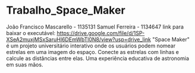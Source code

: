 # Trabalho_Space_Maker
João Francisco Mascarello - 1135131
Samuel Ferreira - 1134647
link para baixar o executável: https://drive.google.com/file/d/1SP-XSeA2muxjMSxSaruHI6DEmWbTl0N8/view?usp=drive_link
 "Space Maker" é um projeto universitário interativo onde os usuários podem nomear estrelas em uma imagem do espaço. Conecte as estrelas com linhas e calcule as distâncias entre elas. Uma experiência educativa de astronomia em suas mãos.
